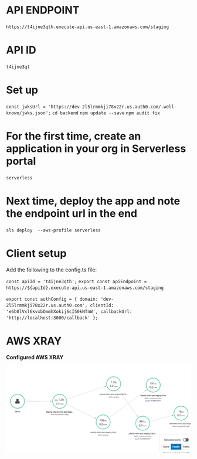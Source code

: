 # API ENDPOINT
`https://t4ijne3qth.execute-api.us-east-1.amazonaws.com/staging`

# API ID

`t4ijne3qt`

# Set up
`const jwksUrl = 'https://dev-2l5lrmmkji78x22r.us.auth0.com/.well-known/jwks.json';`
`cd backend`
`npm update --save`
`npm audit fix`
# For the first time, create an application in your org in Serverless portal
`serverless`
# Next time, deploy the app and note the endpoint url in the end
`sls deploy  --aws-profile serverless`


# Client setup
  Add the following to the config.ts file:

`const apiId = 't4ijne3qth';`
`export const apiEndpoint = https://${apiId}.execute-api.us-east-1.amazonaws.com/staging`

`export const authConfig = {
  domain: 'dev-2l5lrmmkji78x22r.us.auth0.com',
  clientId: 'e6b0lVxl6kvxbOmmhXokijScI50kNTnW',
  callbackUrl: 'http://localhost:3000/callback'
};`


# AWS XRAY

**Configured AWS XRAY**

![alt text](images/aws-xray.png)
